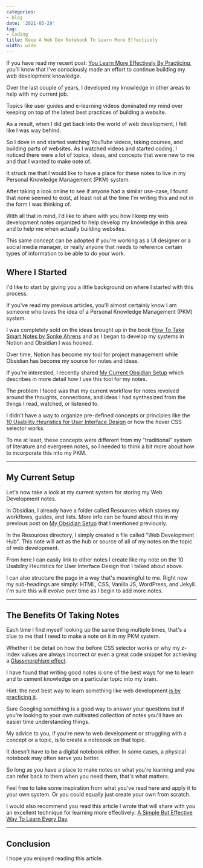 ```yaml
---
categories:
- blog
date: '2021-03-29'
tag:
- Coding
title: Keep A Web Dev Notebook To Learn More Effectively
width: wide
---
```


If you have read my recent post: [You Learn More Effectively By Practicing](/learn-more-effectively-by-practicing/), you'll know that I've consciously made an effort to continue building my web development knowledge.

Over the last couple of years, I developed my knowledge in other areas to help with my current job. 

Topics like user guides and e-learning videos dominated my mind over keeping on top of the latest best practices of building a website.

As a result, when I did get back into the world of web development, I felt like I was way behind. 

So I dove in and started watching YouTube videos, taking courses, and building parts of websites. As I watched videos and started coding, I noticed there were a lot of topics, ideas, and concepts that were new to me and that I wanted to make note of.

It struck me that I would like to have a place for these notes to live in my Personal Knowledge Management (PKM) system. 

After taking a look online to see if anyone had a similar use-case, I found that none seemed to exist, at least not at the time I'm writing this and not in the form I was thinking of.

With all that in mind, I'd like to share with you how I keep my web development notes organized to help develop my knowledge in this area and to help me when actually building websites.

This same concept can be adopted if you're working as a UI designer or a social media manager, or really anyone that needs to reference certain types of information to be able to do your work. 


## Where I Started

I'd like to start by giving you a little background on where I started with this process.

If you've read my previous articles, you'll almost certainly know I am someone who loves the idea of a Personal Knowledge Management (PKM) system. 

I was completely sold on the ideas brought up in the book [How To Take Smart Notes by Sonke Ahrens](/how-to-take-smart-notes-sonke-ahrens/) and as I began to develop my systems in Notion and Obsidian I was hooked.

Over time, Notion has become my tool for project management while Obsidian has become my source for notes and ideas. 

If you're interested, I recently shared [My Current Obsidian Setup](/obsidian-setup-2021/) which describes in more detail how I use this tool for my notes.

The problem I faced was that my current workflow for notes revolved around the thoughts, connections, and ideas I had synthesized from the things I read, watched, or listened to. 

I didn't have a way to organize pre-defined concepts or principles like the [10 Usability Heuristics for User Interface Design](https://www.nngroup.com/articles/ten-usability-heuristics/) or how the hover CSS selector works.

To me at least, these concepts were different from my "traditional" system of literature and evergreen notes, so I needed to think a bit more about how to incorporate this into my PKM.

---

## My Current Setup

Let's now take a look at my current system for storing my Web Development notes.

In Obsidian, I already have a folder called Resources which stores my workflows, guides, and lists. More info can be found about this in my previous post on [My Obsidian Setup](/obsidian-setup-2021/) that I mentioned previously.

In the Resources directory, I simply created a file called "Web Development Hub". This note will act as the hub or source of all of my notes on the topic of web development.

From here I can easily link to other notes I create like my note on the 10 Usability Heuristics for User Interface Design that I talked about above.

I can also structure the page in a way that's meaningful to me. Right now my sub-headings are simply: HTML, CSS, Vanilla JS, WordPress, and Jekyll. I'm sure this will evolve over time as I begin to add more notes.

---

## The Benefits Of Taking Notes

Each time I find myself looking up the same thing multiple times, that's a clue to me that I need to make a note on it in my PKM system.

Whether it be detail on how the before CSS selector works or why my z-index values are always incorrect or even a great code snippet for achieving a [Glassmorphism effect](https://dev.to/omeal/glassmorphism-upcoming-ui-trend-44fk).

I have found that writing good notes is one of the best ways for me to learn and to cement knowledge on a particular topic into my brain. 

Hint: the next best way to learn something like web development [is by practicing it](/learn-more-effectively-by-practicing/).

Sure Googling something is a good way to answer your questions but if you're looking to your own cultivated collection of notes you'll have an easier time understanding things.

My advice to you, if you're new to web development or struggling with a concept or a topic, is to create a notebook on that topic. 

It doesn't have to be a digital notebook either. In some cases, a physical notebook may often serve you better.

So long as you have a place to make notes on what you're learning and you can refer back to them when you need them, that's what matters.

Feel free to take some inspiration from what you've read here and apply it to your own system. Or you could equally just create your own from scratch.

I would also recommend you read this article I wrote that will share with you an excellent technique for learning more effectively: [A Simple But Effective Way To Learn Every Day](/effective-way-to-learn-every-day/).

---

## Conclusion

I hope you enjoyed reading this article.
